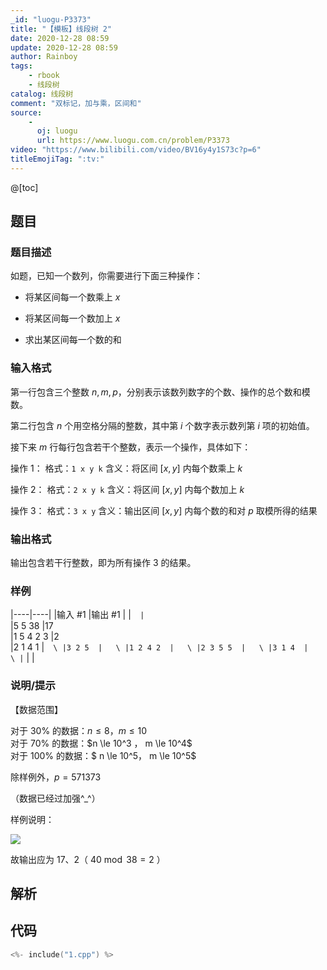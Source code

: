 ```yaml
---
_id: "luogu-P3373"
title: "【模板】线段树 2"
date: 2020-12-28 08:59
update: 2020-12-28 08:59
author: Rainboy
tags:
    - rbook
    - 线段树
catalog: 线段树
comment: "双标记，加与乘，区间和"
source: 
    - 
      oj: luogu
      url: https://www.luogu.com.cn/problem/P3373
video: "https://www.bilibili.com/video/BV16y4y1S73c?p=6"
titleEmojiTag: ":tv:"
---
```



@[toc]

## 题目



### 题目描述

如题，已知一个数列，你需要进行下面三种操作：

- 将某区间每一个数乘上 $x$

- 将某区间每一个数加上 $x$

- 求出某区间每一个数的和




### 输入格式
第一行包含三个整数 $n,m,p$，分别表示该数列数字的个数、操作的总个数和模数。

第二行包含 $n$ 个用空格分隔的整数，其中第 $i$ 个数字表示数列第 $i$ 项的初始值。

接下来 $m$ 行每行包含若干个整数，表示一个操作，具体如下：

操作 $1$： 格式：`1 x y k`  含义：将区间 $[x,y]$ 内每个数乘上 $k$

操作 $2$： 格式：`2 x y k`  含义：将区间 $[x,y]$ 内每个数加上 $k$

操作 $3$： 格式：`3 x y`  含义：输出区间 $[x,y]$ 内每个数的和对 $p$ 取模所得的结果




### 输出格式

输出包含若干行整数，即为所有操作 $3$ 的结果。




### 样例

|----|----|
|输入 #1  |输出 #1  |
|```  |```  \
|5 5 38  |17  \
|1 5 4 2 3  |2  \
|2 1 4 1  |```  \
|3 2 5  |   \
|1 2 4 2  |   \
|2 3 5 5  |   \
|3 1 4  |   \
|```  |   |



### 说明/提示
【数据范围】

对于 $30\%$ 的数据：$n \le 8$，$m \le 10$   
对于 $70\%$ 的数据：$n \le 10^3 $，$ m \le 10^4$   
对于 $100\%$ 的数据：$ n \le 10^5$，$ m \le 10^5$

除样例外，$p = 571373$

（数据已经过加强^\_^）


样例说明：

 ![](https://cdn.luogu.com.cn/upload/pic/2255.png) 

故输出应为 $17$、$2$（ $40 \bmod 38 = 2$ ）



## 解析


## 代码

```c
<%- include("1.cpp") %>
```

